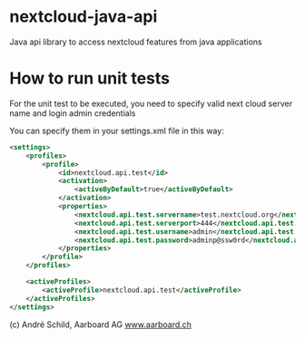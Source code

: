 # nextcloud-java-api
Java api library to access nextcloud features from java applications

# How to run unit tests
For the unit test to be executed, you need to specify valid
next cloud server name and login admin credentials

You can specify them in your settings.xml file in this way:
``` XML
<settings>
    <profiles>
        <profile>
            <id>nextcloud.api.test</id>
            <activation>
                <activeByDefault>true</activeByDefault>
            </activation>
            <properties>
                <nextcloud.api.test.servername>test.nextcloud.org</nextcloud.api.test.servername>
                <nextcloud.api.test.serverport>444</nextcloud.api.test.serverport>
                <nextcloud.api.test.username>admin</nextcloud.api.test.username>
                <nextcloud.api.test.password>adminp@ssw0rd</nextcloud.api.test.password>
            </properties>
        </profile>
    </profiles>

    <activeProfiles>
        <activeProfile>nextcloud.api.test</activeProfile>
    </activeProfiles>
</settings>
```


(c) André Schild, Aarboard AG www.aarboard.ch
